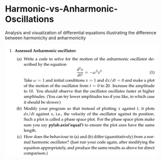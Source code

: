# Harmonic-vs-Anharmonic-Oscillations
Analysis and visualization of differential equations illustrating the difference between harmonicity and anharmonicity

![Exercise](exercise1.png)
